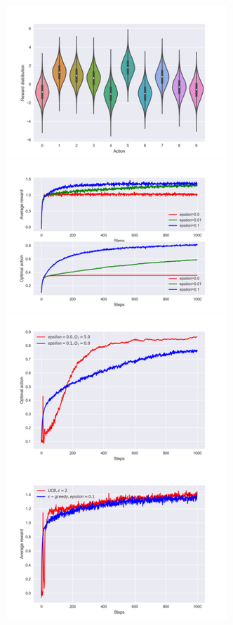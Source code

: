 ![Figure 2.1](https://github.com/fishermanff/rl-learning/raw/master/chapter02/output/fig2.1.png)
![Figure 2.2](https://github.com/fishermanff/rl-learning/raw/master/chapter02/output/fig2.2.png)
![Figure 2.3](https://github.com/fishermanff/rl-learning/raw/master/chapter02/output/fig2.3.png)
![Figure 2.4](https://github.com/fishermanff/rl-learning/raw/master/chapter02/output/fig2.4.png)
